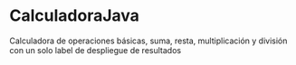# CalculadoraJava
Calculadora de operaciones básicas, suma, resta, multiplicación y división con un solo label de despliegue de resultados
